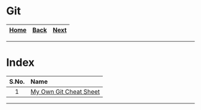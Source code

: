 # Git

| [Home](/README.md) | [Back](../ArchLinux/4_update_archlinux.md) | [Next](./1_git_cheat_sheet.md) |
| :---: | :---: | :---: |

---

# Index

| S.No. | Name |
| :---: | :--- |
| 1 | [My Own Git Cheat Sheet](./1_git_cheat_sheet.md) |

---